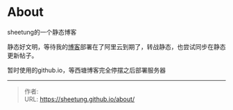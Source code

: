 # About


<!--more-->
sheetung的一个静态博客

静态好文明，等待我的[博客](https://moontung.top)部署在了阿里云到期了，转战静态，也尝试同步在静态更新帖子。

暂时使用的github.io，等西塘博客完全停摆之后部署服务器

---

> 作者: <no value>  
> URL: https://sheetung.github.io/about/  


